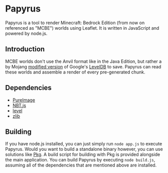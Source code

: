 # Papyrus
Papyrus is a tool to render Minecraft: Bedrock Edition (from now on referenced as "MCBE") worlds using Leaflet. It is written in JavaScript and powered by node.js.

## Introduction
MCBE worlds don't use the Anvil format like in the Java Edition, but rather a by Mojang [modified version](https://github.com/Mojang/leveldb-mcpe) of Google's [LevelDB](http://leveldb.org/) to save.
Papyrus can read these worlds and assemble a render of every pre-generated chunk.

## Dependencies
- [PureImage](https://www.npmjs.com/package/pureimage)
- [NBT.js](https://www.npmjs.com/package/nbt)
- [level](https://www.npmjs.com/package/level)
- [zlib](https://www.npmjs.com/package/zlib)

## Building
If you have node.js installed, you can just simply run
```node app.js```
to execute Papyrus. Would you want to build a standalone binary however, you can use solutions like [Pkg](https://github.com/zeit/pkg). A build script for building with Pkg is provided alongside the main application. You can build Papyrus by executing ```node build.js```, assuming all of the dependencies that are mentioned above are installed.
